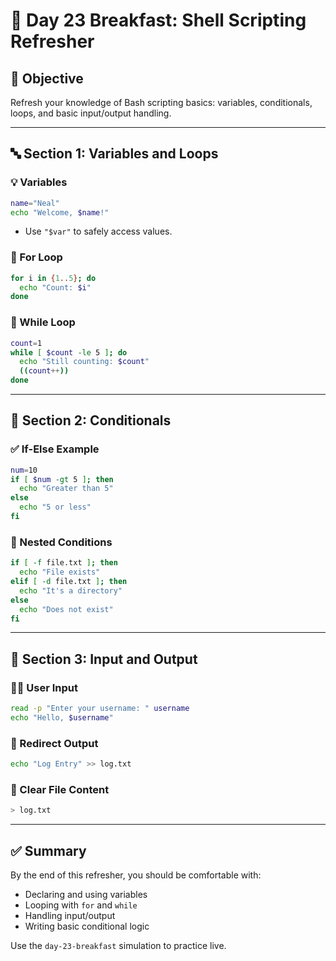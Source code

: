 # 🥣 Day 23 Breakfast: Shell Scripting Refresher

## 🧠 Objective

Refresh your knowledge of Bash scripting basics: variables, conditionals, loops, and basic input/output handling.

---

## 🔤 Section 1: Variables and Loops

### 💡 Variables

```bash
name="Neal"
echo "Welcome, $name!"
```

* Use `"$var"` to safely access values.

### 🔁 For Loop

```bash
for i in {1..5}; do
  echo "Count: $i"
done
```

### 🔁 While Loop

```bash
count=1
while [ $count -le 5 ]; do
  echo "Still counting: $count"
  ((count++))
done
```

---

## 🔀 Section 2: Conditionals

### ✅ If-Else Example

```bash
num=10
if [ $num -gt 5 ]; then
  echo "Greater than 5"
else
  echo "5 or less"
fi
```

### 🧪 Nested Conditions

```bash
if [ -f file.txt ]; then
  echo "File exists"
elif [ -d file.txt ]; then
  echo "It's a directory"
else
  echo "Does not exist"
fi
```

---

## 🧾 Section 3: Input and Output

### 🧍‍♂️ User Input

```bash
read -p "Enter your username: " username
echo "Hello, $username"
```

### 📁 Redirect Output

```bash
echo "Log Entry" >> log.txt
```

### 🧹 Clear File Content

```bash
> log.txt
```

---

## ✅ Summary

By the end of this refresher, you should be comfortable with:

* Declaring and using variables
* Looping with `for` and `while`
* Handling input/output
* Writing basic conditional logic

Use the `day-23-breakfast` simulation to practice live.
